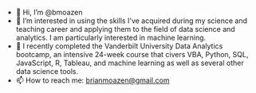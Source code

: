 - 👋 Hi, I’m @bmoazen
- 👀 I’m interested in using the skills I've acquired during my science and teaching career and applying them to the field of data science and analytics.  I am particularly interested in machine learning.
- 🌱 I recently completed the Vanderbilt University Data Analytics bootcamp, an intensive 24-week course that civers VBA, Python, SQL, JavaScript, R, Tableau, and machine learning as well as several other data science tools.
- 📫 How to reach me: brianmoazen@gmail.com

<!---
bmoazen/bmoazen is a ✨ special ✨ repository because its `README.md` (this file) appears on your GitHub profile.
You can click the Preview link to take a look at your changes.
--->
